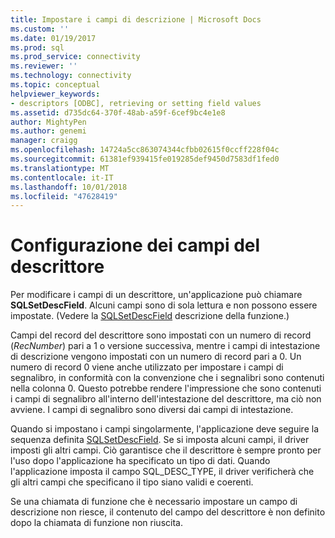 ```yaml
---
title: Impostare i campi di descrizione | Microsoft Docs
ms.custom: ''
ms.date: 01/19/2017
ms.prod: sql
ms.prod_service: connectivity
ms.reviewer: ''
ms.technology: connectivity
ms.topic: conceptual
helpviewer_keywords:
- descriptors [ODBC], retrieving or setting field values
ms.assetid: d735dc64-370f-48ab-a59f-6cef9bc4e1e8
author: MightyPen
ms.author: genemi
manager: craigg
ms.openlocfilehash: 14724a5cc863074344cfbb02615f0ccff228f04c
ms.sourcegitcommit: 61381ef939415fe019285def9450d7583df1fed0
ms.translationtype: MT
ms.contentlocale: it-IT
ms.lasthandoff: 10/01/2018
ms.locfileid: "47628419"
---
```

# <a name="setting-descriptor-fields"></a>Configurazione dei campi del descrittore
Per modificare i campi di un descrittore, un'applicazione può chiamare **SQLSetDescField**. Alcuni campi sono di sola lettura e non possono essere impostate. (Vedere la [SQLSetDescField](../../../odbc/reference/syntax/sqlsetdescfield-function.md) descrizione della funzione.)  
  
 Campi del record del descrittore sono impostati con un numero di record (*RecNumber*) pari a 1 o versione successiva, mentre i campi di intestazione di descrizione vengono impostati con un numero di record pari a 0. Un numero di record 0 viene anche utilizzato per impostare i campi di segnalibro, in conformità con la convenzione che i segnalibri sono contenuti nella colonna 0. Questo potrebbe rendere l'impressione che sono contenuti i campi di segnalibro all'interno dell'intestazione del descrittore, ma ciò non avviene. I campi di segnalibro sono diversi dai campi di intestazione.  
  
 Quando si impostano i campi singolarmente, l'applicazione deve seguire la sequenza definita [SQLSetDescField](../../../odbc/reference/syntax/sqlsetdescfield-function.md). Se si imposta alcuni campi, il driver imposti gli altri campi. Ciò garantisce che il descrittore è sempre pronto per l'uso dopo l'applicazione ha specificato un tipo di dati. Quando l'applicazione imposta il campo SQL_DESC_TYPE, il driver verificherà che gli altri campi che specificano il tipo siano validi e coerenti.  
  
 Se una chiamata di funzione che è necessario impostare un campo di descrizione non riesce, il contenuto del campo del descrittore è non definito dopo la chiamata di funzione non riuscita.
